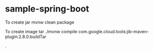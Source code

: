 # sample-spring-boot


To create jar
mvnw clean package


To create image tar
./mvnw compile com.google.cloud.tools:jib-maven-plugin:2.8.0:buildTar

.
